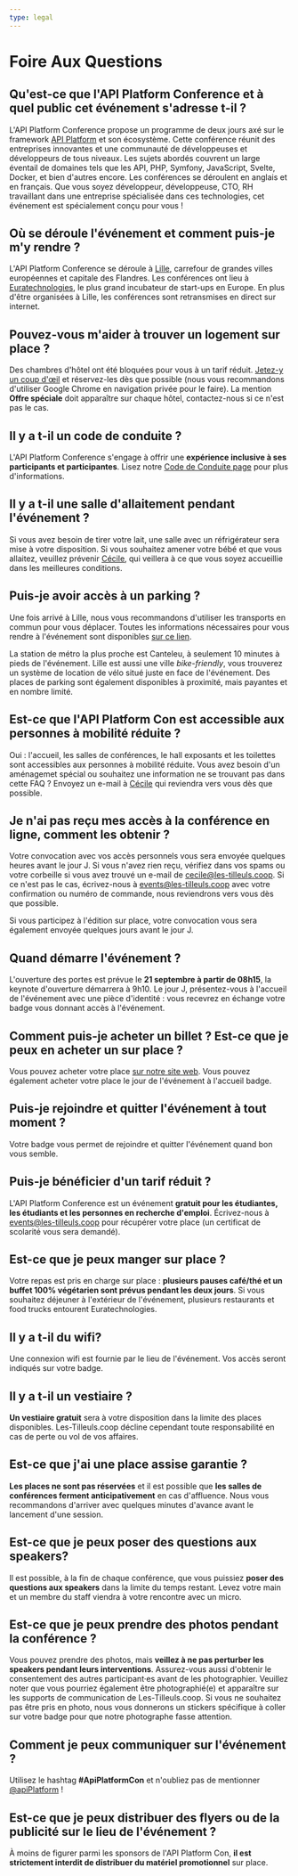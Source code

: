 ```yaml
---
type: legal
---
```


# Foire Aux Questions

## Qu'est-ce que l'API Platform Conference et à quel public cet événement s'adresse t-il ?

L'API Platform Conference propose un programme de deux jours axé sur le framework [API Platform](https://api-platform.com/) et son écosystème. Cette conférence réunit des entreprises innovantes et une communauté de développeuses et développeurs de tous niveaux. Les sujets abordés couvrent un large éventail de domaines tels que les API, PHP, Symfony, JavaScript, Svelte, Docker, et bien d'autres encore. Les conférences se déroulent en anglais et en français. Que vous soyez développeur, développeuse, CTO, RH travaillant dans une entreprise spécialisée dans ces technologies, cet événement est spécialement conçu pour vous !

## Où se déroule l'événement et comment puis-je m'y rendre ?

L'API Platform Conference se déroule à [Lille](https://en.lilletourism.com/), carrefour de grandes villes européennes et capitale des Flandres. Les conférences ont lieu à [Euratechnologies](https://www.euratechnologies.com/), le plus grand incubateur de start-ups en Europe. En plus d'être organisées à Lille, les conférences sont retransmises en direct sur internet.

## Pouvez-vous m'aider à trouver un logement sur place ?

Des chambres d'hôtel ont été bloquées pour vous à un tarif réduit. [Jetez-y un coup d'œil](https://all.accor.com/lien_externe.svlt?goto=rech_resa&destination=0802,0918,3165,5240&sourceid=TICOOP&dayIn=21&monthIn=09&yearIn=2023&nightNb=1&preferredCode=TICOOP&merchantid=par-accorFR) et réservez-les dès que possible (nous vous recommandons d'utiliser Google Chrome en navigation privée pour le faire). La mention **Offre spéciale** doit apparaître sur chaque hôtel, contactez-nous si ce n'est pas le cas.

## Il y a t-il un code de conduite ?

L'API Platform Conference s'engage à offrir une **expérience inclusive à ses participants et participantes**. Lisez notre [Code de Conduite page](/con/2023/code-de-conduite/) pour plus d'informations.

## Il y a t-il une salle d'allaitement pendant l'événement ?

Si vous avez besoin de tirer votre lait, une salle avec un réfrigérateur sera mise à votre disposition. Si vous souhaitez amener votre bébé et que vous allaitez, veuillez prévenir [Cécile](mailto:cecile@les-tilleuls.coop), qui veillera à ce que vous soyez accueillie dans les meilleures conditions.

## Puis-je avoir accès à un parking ?

Une fois arrivé à Lille, nous vous recommandons d'utiliser les transports en commun pour vous déplacer. Toutes les informations nécessaires pour vous rendre à l'événement sont disponibles [sur ce lien](#venue).

La station de métro la plus proche est Canteleu, à seulement 10 minutes à pieds de l'événement. Lille est aussi une ville _bike-friendly_, vous trouverez un système de location de vélo situé juste en face de l'événement. Des places de parking sont également disponibles à proximité, mais payantes et en nombre limité. 

## Est-ce que l'API Platform Con est accessible aux personnes à mobilité réduite ?

Oui : l'accueil, les salles de conférences, le hall exposants et les toilettes sont accessibles aux personnes à mobilité réduite. Vous avez besoin d'un aménagemet spécial ou souhaitez une information ne se trouvant pas dans cette FAQ ? Envoyez un e-mail à [Cécile](mailto:cecile@les-tilleuls.coop) qui reviendra vers vous dès que possible.

## Je n'ai pas reçu mes accès à la conférence en ligne, comment les obtenir ?

Votre convocation avec vos accès personnels vous sera envoyée quelques heures avant le jour J. Si vous n'avez rien reçu, vérifiez dans vos spams ou votre corbeille si vous avez trouvé un e-mail de cecile@les-tilleuls.coop. Si ce n'est pas le cas, écrivez-nous à <events@les-tilleuls.coop> avec votre confirmation ou numéro de commande, nous reviendrons vers vous dès que possible.

Si vous participez à l'édition sur place, votre convocation vous sera également envoyée quelques jours avant le jour J.

## Quand démarre l'événement ?

L'ouverture des portes est prévue le **21 septembre à partir de 08h15**, la keynote d'ouverture démarrera à 9h10. Le jour J, présentez-vous à l'accueil de l'événement avec une pièce d'identité : vous recevrez en échange votre badge vous donnant accès à l'événement.

## Comment puis-je acheter un billet ? Est-ce que je peux en acheter un sur place ?

Vous pouvez acheter votre place [sur notre site web](#pricing). Vous pouvez également acheter votre place le jour de l'événement à l'accueil badge. 

## Puis-je rejoindre et quitter l'événement à tout moment ?

Votre badge vous permet de rejoindre et quitter l'événement quand bon vous semble. 

## Puis-je bénéficier d'un tarif réduit ?

L'API Platform Conference est un événement **gratuit pour les étudiantes, les étudiants et les personnes en recherche d'emploi**. Écrivez-nous à <events@les-tilleuls.coop> pour récupérer votre place (un certificat de scolarité vous sera demandé).

## Est-ce que je peux manger sur place ?

Votre repas est pris en charge sur place : **plusieurs pauses café/thé et un buffet 100% végétarien sont prévus pendant les deux jours**. Si vous souhaitez déjeuner à l'extérieur de l'événement, plusieurs restaurants et food trucks entourent Euratechnologies.

## Il y a t-il du wifi?

Une connexion wifi est fournie par le lieu de l'événement. Vos accès seront indiqués sur votre badge.

## Il y a t-il un vestiaire ?

**Un vestiaire gratuit** sera à votre disposition dans la limite des places disponibles. Les-Tilleuls.coop décline cependant toute responsabilité en cas de perte ou vol de vos affaires.

## Est-ce que j'ai une place assise garantie ?

**Les places ne sont pas réservées** et il est possible que **les salles de conférences ferment anticipativement** en cas d'affluence. Nous vous recommandons d'arriver avec quelques minutes d'avance avant le lancement d'une session. 

## Est-ce que je peux poser des questions aux speakers?

Il est possible, à la fin de chaque conférence, que vous puissiez **poser des questions aux speakers** dans la limite du temps restant. Levez votre main et un membre du staff viendra à votre rencontre avec un micro.

## Est-ce que je peux prendre des photos pendant la conférence ?

Vous pouvez prendre des photos, mais **veillez à ne pas perturber les speakers pendant leurs interventions**. Assurez-vous aussi d'obtenir le consentement des autres participant·es avant de les photographier. Veuillez noter que vous pourriez également être photographié(e) et apparaître sur les supports de communication de Les-Tilleuls.coop. Si vous ne souhaitez pas être pris en photo, nous vous donnerons un stickers spécifique à coller sur votre badge pour que notre photographe fasse attention.

## Comment je peux communiquer sur l'événement ?

Utilisez le hashtag **#ApiPlatformCon** et n'oubliez pas de mentionner [@apiPlatform](https://twitter.com/ApiPlatform) !

## Est-ce que je peux distribuer des flyers ou de la publicité sur le lieu de l'événement ?

À moins de figurer parmi les sponsors de l'API Platform Con, **il est strictement interdit de distribuer du matériel promotionnel** sur place.
